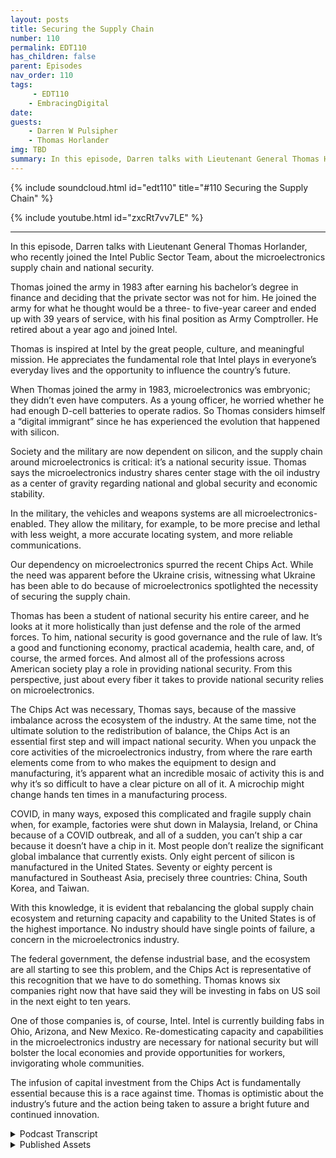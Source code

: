 ```yaml
---
layout: posts
title: Securing the Supply Chain
number: 110
permalink: EDT110
has_children: false
parent: Episodes
nav_order: 110
tags:
     - EDT110
    - EmbracingDigital
date: 
guests:
    - Darren W Pulsipher
    - Thomas Horlander
img: TBD
summary: In this episode, Darren talks with Lieutenant General Thomas Horlander, who recently joined the Intel Public Sector Team, about the microelectronics supply chain and national security. 
---
```


{% include soundcloud.html id="edt110" title="#110 Securing the Supply Chain" %}

{% include youtube.html id="zxcRt7vv7LE" %}

---

In this episode, Darren talks with Lieutenant General Thomas Horlander, who recently joined the Intel Public Sector Team, about the microelectronics supply chain and national security.

Thomas joined the army in 1983 after earning his bachelor’s degree in finance and deciding that the private sector was not for him. He joined the army for what he thought would be a three- to five-year career and ended up with 39 years of service, with his final position as Army Comptroller. He retired about a year ago and joined Intel.

Thomas is inspired at Intel by the great people, culture, and meaningful mission. He appreciates the fundamental role that Intel plays in everyone’s everyday lives and the opportunity to influence the country’s future.

When Thomas joined the army in 1983, microelectronics was embryonic; they didn’t even have computers. As a young officer, he worried whether he had enough D-cell batteries to operate radios. So Thomas considers himself a “digital immigrant” since he has experienced the evolution that happened with silicon.

Society and the military are now dependent on silicon, and the supply chain around microelectronics is critical: it’s a national security issue. Thomas says the microelectronics industry shares center stage with the oil industry as a center of gravity regarding national and global security and economic stability.

In the military, the vehicles and weapons systems are all microelectronics-enabled. They allow the military, for example, to be more precise and lethal with less weight, a more accurate locating system, and more reliable communications.

Our dependency on microelectronics spurred the recent Chips Act. While the need was apparent before the Ukraine crisis, witnessing what Ukraine has been able to do because of microelectronics spotlighted the necessity of securing the supply chain.

Thomas has been a student of national security his entire career, and he looks at it more holistically than just defense and the role of the armed forces. To him, national security is good governance and the rule of law. It’s a good and functioning economy, practical academia, health care, and, of course, the armed forces. And almost all of the professions across American society play a role in providing national security. From this perspective, just about every fiber it takes to provide national security relies on microelectronics.

The Chips Act was necessary, Thomas says, because of the massive imbalance across the ecosystem of the industry. At the same time, not the ultimate solution to the redistribution of balance, the Chips Act is an essential first step and will impact national security. When you unpack the core activities of the microelectronics industry, from where the rare earth elements come from to who makes the equipment to design and manufacturing, it’s apparent what an incredible mosaic of activity this is and why it’s so difficult to have a clear picture on all of it. A microchip might change hands ten times in a manufacturing process.

COVID, in many ways, exposed this complicated and fragile supply chain when, for example, factories were shut down in Malaysia, Ireland, or China because of a COVID outbreak, and all of a sudden, you can’t ship a car because it doesn’t have a chip in it. Most people don’t realize the significant global imbalance that currently exists. Only eight percent of silicon is manufactured in the United States. Seventy or eighty percent is manufactured in Southeast Asia, precisely three countries: China, South Korea, and Taiwan.

With this knowledge, it is evident that rebalancing the global supply chain ecosystem and returning capacity and capability to the United States is of the highest importance. No industry should have single points of failure, a concern in the microelectronics industry.

The federal government, the defense industrial base, and the ecosystem are all starting to see this problem, and the Chips Act is representative of this recognition that we have to do something. Thomas knows six companies right now that have said they will be investing in fabs on US soil in the next eight to ten years.

One of those companies is, of course, Intel. Intel is currently building fabs in Ohio, Arizona, and New Mexico. Re-domesticating capacity and capabilities in the microelectronics industry are necessary for national security but will bolster the local economies and provide opportunities for workers, invigorating whole communities.

The infusion of capital investment from the Chips Act is fundamentally essential because this is a race against time. Thomas is optimistic about the industry’s future and the action being taken to assure a bright future and continued innovation. 


<details>
<summary> Podcast Transcript </summary>

<p>﻿1</p>
<p>Hello, this</p>
<p>is Darren Pulsipher, chief solution</p>
<p>architect of public sector at Intel.</p>
<p>And welcome to Embracing</p>
<p>Digital Transformation,</p>
<p>where we investigate effective change,</p>
<p>leveraging</p>
<p>people, process and technology.</p>
<p>On today's episode,</p>
<p>Securing the supply Chain with former</p>
<p>Lieutenant General Thomas Horlander.</p>
<p>Thomas, welcome to the show.</p>
<p>Great to be here, Darren</p>
<p>And thanks for having me.</p>
<p>I look forward to our discussion today.</p>
<p>So, Thomas has joined us</p>
<p>recently at Intel, joined</p>
<p>the Intel Public Sector team.</p>
<p>Another great hire.</p>
<p>We've hired quite a few former military</p>
<p>that had just brought so much depth</p>
<p>to our team.</p>
<p>And Thomas, you were in the Army,</p>
<p>Lieutenant, Lieutenant General.</p>
<p>Tell us a little bit</p>
<p>about your background.</p>
<p>And so the you know, the audience can</p>
<p>get to know you a little bit</p>
<p>well.</p>
<p>So, Darren I joined the Army back in 1983</p>
<p>after I had got my bachelor's degree</p>
<p>in the great state of Washington and</p>
<p>I when I</p>
<p>when I joined when I joined the Army,</p>
<p>you know, we were going through</p>
<p>the country was going through</p>
<p>some some tough economic times.</p>
<p>And, you know,</p>
<p>I come from a military family.</p>
<p>My father served in</p>
<p>both the Korean and Vietnam wars</p>
<p>in the United States Air Force.</p>
<p>And I basically</p>
<p>graduated from college with a bachelor's</p>
<p>degree in finance, thought</p>
<p>I was going to have this blossoming career</p>
<p>in the private sector.</p>
<p>Things are pretty tough.</p>
<p>So I quickly realized that</p>
<p>living back at home with my mom and dad</p>
<p>and sleeping in the same bed</p>
<p>I did when I was 12 years</p>
<p>old, was not what I had aspired to</p>
<p>do with my life.</p>
<p>So I sought out the military and I</p>
<p>joined, went to basic training</p>
<p>and then officer candidate school</p>
<p>and started a career that I thought</p>
<p>was going to be about 3 to 5 years long.</p>
<p>And it turned out to be 39 years</p>
<p>of service. Wow.</p>
<p>So, I mean,</p>
<p>I just recently retired last year,</p>
<p>as you said, as a three star</p>
<p>lieutenant general.</p>
<p>I did a lot of</p>
<p>work in the field, artillery</p>
<p>as a younger officer in combat, our field.</p>
<p>And then at about year 18,</p>
<p>I became a controller</p>
<p>and served in that capacity</p>
<p>for the final 20 years</p>
<p>or so of my life with my final position</p>
<p>being the Comptroller of the Army.</p>
<p>And I retired out of that position here</p>
<p>just about a year ago today.</p>
<p>It was the 1st of October, a year ago.</p>
<p>And so love the Army loved serving.</p>
<p>You know, a lot of people come up</p>
<p>and thank you for my service, but</p>
<p>I just like to tell everybody</p>
<p>I was the lucky one to get to wear</p>
<p>the uniform and serve our country</p>
<p>for as long as I did.</p>
<p>Well, I'm going to I'm going to echo</p>
<p>what many other people have said.</p>
<p>And thank you very much</p>
<p>for your dedication to</p>
<p>to our country and serving today.</p>
<p>Yeah.</p>
<p>We want to talk a little bit today</p>
<p>about supply chain.</p>
<p>And because you were the controller,</p>
<p>the the Army,</p>
<p>you know a lot about supply chain.</p>
<p>You know a lot about.</p>
<p>You know.</p>
<p>About I mean, if I say so,</p>
<p>you know, a lot more than I do.</p>
<p>And and</p>
<p>also, we've got this chip sack</p>
<p>that was recently passed.</p>
<p>Tell can you tell the audience</p>
<p>a little bit about how the chip sac plays</p>
<p>with our national security</p>
<p>and with our Department of Defense?</p>
<p>Yeah. So</p>
<p>for me, I would tell you</p>
<p>as I joined.</p>
<p>So let me just back up for a second,</p>
<p>Daryn, and tell you, you know,</p>
<p>as a as a retired guard</p>
<p>and I knew I didn't want to be retired</p>
<p>and just stay at home,</p>
<p>and I did want to pursue a second career.</p>
<p>But I wanted something</p>
<p>that was really meaningful.</p>
<p>I wanted</p>
<p>I wanted to get with a good organization</p>
<p>that had a really a meaningful</p>
<p>mission, great people.</p>
<p>And I would tell you, I struck gold.</p>
<p>I absolutely struck gold</p>
<p>when I got a phone call from Greg Clifton,</p>
<p>which started the process of me</p>
<p>being able to join the One Intel team.</p>
<p>And what a privilege, what a pleasure.</p>
<p>I would tell you, I absolutely love it.</p>
<p>And I would tell</p>
<p>you, you know, it's it's</p>
<p>such a great opportunity</p>
<p>for me to continue to contribute</p>
<p>and to serve our fellow countrymen.</p>
<p>I can tell you,</p>
<p>I wouldn't have said this 30 years ago,</p>
<p>but I think it's in my DNA</p>
<p>now that I want to do that.</p>
<p>And I would just tell you,</p>
<p>being with Intel,</p>
<p>I just I love every day great teammates.</p>
<p>What a fantastic culture that this</p>
<p>organization has and fantastic leaders.</p>
<p>And I really consider myself fortunate.</p>
<p>But, you know, I guess what I tell you is</p>
<p>it does not surprise me</p>
<p>after these six or seven months</p>
<p>that I've been with this team</p>
<p>as to</p>
<p>why Intel is an iconic industry leader.</p>
<p>And so I really</p>
<p>I really consider myself fortunate.</p>
<p>And what I really inspires me</p>
<p>is that Intel plays</p>
<p>is fundamental role in everybody's</p>
<p>everyday lives, not just day to day.</p>
<p>I mean, you can't get up in the morning</p>
<p>without some kind of microelectronics</p>
<p>right there at your every move.</p>
<p>But it's also that we get an opportunity</p>
<p>to influence the future of our country,</p>
<p>the future of the world</p>
<p>and our children's future.</p>
<p>And so I guess what I tell you is</p>
<p>and you're going to laugh</p>
<p>when I say this, but I would just say,</p>
<p>how wonderful was that?</p>
<p>Oh, there you go, Pat.</p>
<p>Pat will be ecstatic that</p>
<p>you tied Our Lady our newest branding in.</p>
<p>Right. How wonderful that.</p>
<p>That's awesome. So.</p>
<p>I would tell you, you know, I'm excited.</p>
<p>I love this. But</p>
<p>it's so interesting</p>
<p>when I think back over my life and I think</p>
<p>now it's not that I'm this old man,</p>
<p>but when I think back over my life</p>
<p>and you and I are about the same,</p>
<p>probably about the same age.</p>
<p>Yeah.</p>
<p>When I joined the army there.</p>
<p>When I joined the army,</p>
<p>we didn't have computers.</p>
<p>We didn't have</p>
<p>we probably had microelectronics,</p>
<p>but it was such in a an embryonic stage.</p>
<p>It was probably in just a very remote</p>
<p>pocket of our society or in the world.</p>
<p>I can remember as a young man,</p>
<p>you know, our copying machine</p>
<p>was this ink drum</p>
<p>that you used to crank</p>
<p>and remember notes, roll it.</p>
<p>And it would spill on this piece of paper.</p>
<p>And that's how that's how you made copies?</p>
<p>Yeah, we had single channel radios.</p>
<p>We used to connect wire</p>
<p>from one radio to the other.</p>
<p>And, you know, today</p>
<p>we talk about microchips.</p>
<p>But back then, my big worry</p>
<p>as a young officer</p>
<p>was, did I have enough these cell</p>
<p>batteries to operate the radios?</p>
<p>So when you</p>
<p>think about how far we have evolved</p>
<p>and I would tell you,</p>
<p>of course, my profession</p>
<p>was in the United States military,</p>
<p>but I would tell you</p>
<p>all segments of society</p>
<p>just kind of evolved together</p>
<p>as we discovered these</p>
<p>this wonderful thing called silicon</p>
<p>and all of our technological advances.</p>
<p>But, you know, I remember the days of</p>
<p>I remember the day one of my first duty</p>
<p>assignments in South Korea.</p>
<p>And I remember</p>
<p>we used to sit there on Sundays</p>
<p>and go to this</p>
<p>this building where AT&T had these booths,</p>
<p>and we'd get in line</p>
<p>and we'd wait for the booths.</p>
<p>And I think you had like 10 minutes</p>
<p>and you could make a stateside phone call</p>
<p>and we'd get in the booth.</p>
<p>We call them mom and dad,</p>
<p>or our loved ones would say,</p>
<p>Hey, it's me, I'm here,</p>
<p>everything is okay,</p>
<p>and that was the extent</p>
<p>of telecommunications back in those days.</p>
<p>And now, of course, we sit here today</p>
<p>and we just speed dial on our</p>
<p>on our cell phone and.</p>
<p>Get a video call.</p>
<p>Yeah. And it's a video call.</p>
<p>Around the world.</p>
<p>So it's absolutely amazing.</p>
<p>And you heard me joke about this.</p>
<p>So people like you and me, you.</p>
<p>And I remember</p>
<p>when we got our first computer.</p>
<p>Oh, yeah. I remember the day.</p>
<p>You and I are digital immigrants.</p>
<p>Okay? We are not digital natives.</p>
<p>We're. We're older than that.</p>
<p>But I remember the day that I bought</p>
<p>my first computer was probably around 1995</p>
<p>and I bought a 286 and</p>
<p>I thought to myself, Good God,</p>
<p>look at this monstrosity.</p>
<p>And for some of you out there,</p>
<p>this isn't like a box</p>
<p>you could very easily</p>
<p>put in the back seat of your car.</p>
<p>Okay, this thing was huge.</p>
<p>It weighed £50.</p>
<p>You bought a monitor.</p>
<p>It was deeper than it was wide.</p>
<p>That one weighed about £50.</p>
<p>You took it home and you asked yourself</p>
<p>the question, oh, my goodness,</p>
<p>where do I put this thing? Right.</p>
<p>So here we are 30 years later</p>
<p>and we're not saying, Oh my goodness,</p>
<p>where do we put this thing?</p>
<p>We scratch your head and we say,</p>
<p>Oh my gosh, where did I put that thing?</p>
<p>Yeah, so I have a question about that.</p>
<p>So we've become</p>
<p>highly dependent on silicon,</p>
<p>highly dependent on</p>
<p>technology as as a society.</p>
<p>Is the military</p>
<p>just as highly dependent on silicon?</p>
<p>Oh, absolutely. So I mean.</p>
<p>I mean, that's a big deal then,</p>
<p>because our our supply chain around</p>
<p>microelectronics is now</p>
<p>highly important.</p>
<p>It's a national security issue.</p>
<p>So I like to tell people we have evolved.</p>
<p>So to the point where the market we're</p>
<p>microelectronics</p>
<p>shares center stage with the oil industry</p>
<p>as a center of gravity</p>
<p>when it comes to national security,</p>
<p>global security, economic stability.</p>
<p>I mean, it is replete across</p>
<p>every fiber of society.</p>
<p>You know, when you talk about</p>
<p>you hear our CEO talk about it</p>
<p>ubiquitous compute, well,</p>
<p>it touches everything.</p>
<p>So and when when you talk about</p>
<p>the military,</p>
<p>I would tell you, our vehicles,</p>
<p>our weapons</p>
<p>systems are all microelectronics enabled.</p>
<p>Micro microchips</p>
<p>enable us to be more precise, more lethal,</p>
<p>less weight, faster, fix a more accurate</p>
<p>locating system, better</p>
<p>and more reliable communications.</p>
<p>The list goes on and on.</p>
<p>I mean.</p>
<p>Well, and we're seeing that actually</p>
<p>in the war in Ukraine right now.</p>
<p>Oh, absolutely.</p>
<p>Right.</p>
<p>I mean, it's amazing that the Ukraine's</p>
<p>been able to do what they've been</p>
<p>able to do</p>
<p>because of microelectronics.</p>
<p>Lots of takeaways and lots of great things</p>
<p>to learn</p>
<p>about by seeing how how that unfolds.</p>
<p>They're over there in Ukraine</p>
<p>with the conflict, with Russia.</p>
<p>So I have a question around that.</p>
<p>Do you think that really spurred</p>
<p>on this chip</p>
<p>act that we see that was recently passed</p>
<p>and so why were so concerned</p>
<p>about getting the Chips Act passed?</p>
<p>So I know</p>
<p>not necessarily the Ukraine conflict.</p>
<p>No, but just in general, our dependency.</p>
<p>Of the Chips Act was was considered</p>
<p>necessary long before that.</p>
<p>But certainly when you step back</p>
<p>and you look at the global imbalance</p>
<p>that we currently</p>
<p>are experiencing across the ecosystem,</p>
<p>you know, I think and and</p>
<p>let me read catch my answer.</p>
<p>So let's talk about national security</p>
<p>for just a second.</p>
<p>Okay.</p>
<p>So I've been a student</p>
<p>of national security my entire career.</p>
<p>That's what we do</p>
<p>as professional military officers.</p>
<p>But when</p>
<p>when you talk about national security,</p>
<p>a lot of people want to immediately</p>
<p>migrate to a discussion</p>
<p>about defense</p>
<p>and the role of the armed forces.</p>
<p>But I would tell you, in a country</p>
<p>like ours, if you want to talk about</p>
<p>how do you ensure that you protect</p>
<p>our national security interest,</p>
<p>there are a lot of things</p>
<p>that go into that, Darren.</p>
<p>It's good governance, the rule of law.</p>
<p>It's a proper and functioning economy.</p>
<p>It's having an effective academia,</p>
<p>its health care,</p>
<p>and of course, it is</p>
<p>the armed forces of the United States.</p>
<p>So what I would tell you is our doctors,</p>
<p>our teachers are construction</p>
<p>workers,</p>
<p>firemen, police officers, intel engineers.</p>
<p>Big shout out to them, right. All right.</p>
<p>And just about almost all of our</p>
<p>professions across American society</p>
<p>all play a role in providing</p>
<p>for the national security this country.</p>
<p>We don't think about it like that,</p>
<p>but I really. Don't.</p>
<p>I like that perspective.</p>
<p>But imagine an America that doesn't</p>
<p>have a good education system</p>
<p>or a good health care system</p>
<p>or a good law enforcement system.</p>
<p>Right.</p>
<p>Imagine an America like that that would</p>
<p>that would</p>
<p>directly impact our national security.</p>
<p>So when you talk about that, you got to</p>
<p>talk about it in a more holistic way.</p>
<p>And so for me personally,</p>
<p>you know what I think about the Chips Act.</p>
<p>If you share in what I just told you,</p>
<p>then you'll understand</p>
<p>that just about every fiber</p>
<p>of what it takes to provide</p>
<p>for the national security of this country</p>
<p>relies on microelectronics.</p>
<p>Yeah, it relies on microelectronics</p>
<p>very heavily</p>
<p>in that lovely thing we call silicon.</p>
<p>I tell you what, I wish I would have</p>
<p>gotten involved in this back 35 years ago.</p>
<p>It must have just been so neat to watch.</p>
<p>Oh, yeah, yeah.</p>
<p>Watch these amazing minds</p>
<p>and these engineers</p>
<p>come up with</p>
<p>how how they were able to do that.</p>
<p>I'm just I'm inspired by it, to be honest.</p>
<p>So now now when you</p>
<p>when you talk about the Chips Act, right.</p>
<p>And this this incredible imbalance</p>
<p>that we have across the ecosystem, across,</p>
<p>you know, our microelectronics industry,</p>
<p>I kind of look at this over a broader</p>
<p>continuum, a continuum of time.</p>
<p>Right. This has amazing potential.</p>
<p>And it absolutely does have an impact on</p>
<p>the national security of our country.</p>
<p>And so much so we even</p>
<p>had some of the leaders in the Department</p>
<p>of Defense actually engaged with Congress</p>
<p>about the importance of the chipset.</p>
<p>So it's a very important, in my view,</p>
<p>very important first step.</p>
<p>Okay.</p>
<p>This is not the be to how we redistribute</p>
<p>this this this balance</p>
<p>of capacity and capability</p>
<p>in the microelectronics</p>
<p>industry.</p>
<p>I rolled up my sleeves and started</p>
<p>learning about this and what I discovered</p>
<p>and I had I'm tell you right now,</p>
<p>I absolutely no idea</p>
<p>things are like this even a year ago.</p>
<p>But what I discovered is what</p>
<p>an incredibly integrated industry this is.</p>
<p>And you</p>
<p>and I talked about this before, but</p>
<p>one day your competitor</p>
<p>is company X and the very next day</p>
<p>they're your partner.</p>
<p>Right.</p>
<p>And when you try to unpack the</p>
<p>what I like to call the continuum</p>
<p>or what we call the</p>
<p>the the core activities</p>
<p>of the microelectronics industry,</p>
<p>whether it's design or manufacturing</p>
<p>or it's assembly testing and packaging,</p>
<p>and who makes the equipment</p>
<p>and where the raw materials come from.</p>
<p>And where does the rare earth elements</p>
<p>come from?</p>
<p>When you start to when you start to unpack</p>
<p>is that you start to realize what</p>
<p>an incredible mosaic of daily activity</p>
<p>this is and why it's so difficult.</p>
<p>Why it's so difficult</p>
<p>to have</p>
<p>this very clear shaped picture</p>
<p>on all of the activity that takes place.</p>
<p>I mean, so and so these microchips change</p>
<p>hands five and ten times, right?</p>
<p>Yeah.</p>
<p>So I'm glad you brought this up because.</p>
<p>Yeah, because what's interesting about</p>
<p>this whole thing is</p>
<p>and you mentioned it,</p>
<p>no one really understood</p>
<p>how complex the supply chain</p>
<p>is to build a computer right now.</p>
<p>Just telco grid hit</p>
<p>because what COVID exposed</p>
<p>when everyone needed a computer</p>
<p>all of a sudden</p>
<p>and then some factories</p>
<p>were shut down in Malaysia</p>
<p>because they had an outbreak of COVID</p>
<p>or a factory in Ireland,</p>
<p>because there was an outbreak of COVID</p>
<p>or China or wherever it was.</p>
<p>All of a sudden, I can't ship a car</p>
<p>because it doesn't have a chip in it.</p>
<p>Or you can and it sits in a parking lot</p>
<p>until those ships come in.</p>
<p>Right, exactly.</p>
<p>So I think COVID really kind of exposed</p>
<p>this global supply chain.</p>
<p>How complex and fragile it really is.</p>
<p>Yeah, it's certainly</p>
<p>I mean, maybe certain segments</p>
<p>of the industry in our society</p>
<p>knew that there was this this.</p>
<p>Very small, I think idea.</p>
<p>But I think very small.</p>
<p>And I think you're right that the pandemic</p>
<p>kind of exposed that, you know.</p>
<p>But so right now</p>
<p>I would tell you and exposed</p>
<p>I had no idea about the global imbalance</p>
<p>that we currently have.</p>
<p>Yeah.</p>
<p>What is it, 8% in the US,</p>
<p>And yeah, I've heard different numbers,</p>
<p>but I think ballpark is we're talking</p>
<p>come out of Southeast Asia.</p>
<p>And you know,</p>
<p>that's fundamentally three countries,</p>
<p>China, South Korea and Taiwan and Taiwan.</p>
<p>Yeah.</p>
<p>When you when you start to learn about</p>
<p>that, you you quickly realize that</p>
<p>rebalancing the ecosystem</p>
<p>of the global supply chain</p>
<p>and returning capacity</p>
<p>and capability to U.S.</p>
<p>and friendly soil is absolutely tantamount</p>
<p>to being able to rebalance what we have.</p>
<p>No industry</p>
<p>should have single points of failure.</p>
<p>Like I think</p>
<p>this microelectronics industry</p>
<p>definitely has some areas</p>
<p>where there is cause for concern.</p>
<p>But but I'll tell you, it's exciting,</p>
<p>right?</p>
<p>And it's refreshing</p>
<p>because what I've been observing is</p>
<p>I've been</p>
<p>observing the ecosystem,</p>
<p>the federal government, the defense</p>
<p>industrial base, all of them are starting</p>
<p>to recognize this problem.</p>
<p>You know, the CHIPS Act is is obviously</p>
<p>representative of people's</p>
<p>recognition that we had to do something.</p>
<p>And I also would tell you,</p>
<p>you know, watching the other</p>
<p>the big companies in this industry</p>
<p>that are now saying, hey, you know,</p>
<p>we need to relook our business model</p>
<p>and where we have certain things</p>
<p>done across this continuum of of that</p>
<p>that that microelectronics</p>
<p>ecosystem that we have, we need to relook</p>
<p>that we're starting to see.</p>
<p>And I think the chip jacket</p>
<p>kind of helped helped with this.</p>
<p>But we're starting to see</p>
<p>I know of six countries right now</p>
<p>that have said they are going to be</p>
<p>investing in fabs in the on on US</p>
<p>soil here</p>
<p>in the in the next 8 to 10 years. So.</p>
<p>Well in one of those of course, is Intel.</p>
<p>Let's talk a little bit about Ohio,</p>
<p>but not just Ohio</p>
<p>and Silicon Heartland now,</p>
<p>but Arizona and New Mexico.</p>
<p>It's amazing the amount of</p>
<p>fabs we're building right now.</p>
<p>Sure. Sure.</p>
<p>There are the investment that we put in</p>
<p>and what it means to those economies.</p>
<p>You know, what it means to opportunities</p>
<p>of young of young kids</p>
<p>who really want to have</p>
<p>some kind of a profession</p>
<p>in the microelectronics industry.</p>
<p>Read the masticating capacity</p>
<p>and capabilities</p>
<p>in the United States of America gives.</p>
<p>You know, it's what you the United</p>
<p>the United States is really birth</p>
<p>upon is opportunity. Right.</p>
<p>And so to give them that opportunity,</p>
<p>it's just another great,</p>
<p>great thing about taking this</p>
<p>just making this effort</p>
<p>to read The Master Key,</p>
<p>much of much of the microelectronics</p>
<p>industry here in the U.S.</p>
<p>and friendly so.</p>
<p>Well and let's talk</p>
<p>a little bit about Ohio.</p>
<p>Ohio, we're building two fabs right</p>
<p>now, already cut.</p>
<p>Ground right back.</p>
<p>With a plan to build eight fabs.</p>
<p>Isn't that exciting? It's exciting.</p>
<p>Each fab is $15 billion.</p>
<p>That's a man.</p>
<p>That's a lot of money.</p>
<p>That's a big.</p>
<p>Money</p>
<p>between 12 and 15 billion and. Right.</p>
<p>And the number of jobs</p>
<p>it's going to bring into the area,</p>
<p>not just hired by Intel, but also.</p>
<p>Other.</p>
<p>Industries that are moving</p>
<p>there as well to support.</p>
<p>That whole community.</p>
<p>Right.</p>
<p>I mean, that I saw this Darren.</p>
<p>I saw this with military installations.</p>
<p>Okay. Oh, yeah.</p>
<p>A lot of times the the surrounding city</p>
<p>or community, you know, lived</p>
<p>and breathed by what happened</p>
<p>on that military installation,</p>
<p>the size of the population,</p>
<p>the infrastructure that was there.</p>
<p>I absolutely see that.</p>
<p>A similar thing happening with with,</p>
<p>you know, what's going to happen</p>
<p>there, the new silicon heartland like it.</p>
<p>This is this is really fascinating</p>
<p>that it's come to this point</p>
<p>I guess that we</p>
<p>maybe we were lulled to sleep a little bit</p>
<p>in as far as, you know, manufacturing</p>
<p>in the United States.</p>
<p>But I think we're well,</p>
<p>I think I think we woke up.</p>
<p>Yeah, I would say I don't think anybody</p>
<p>ever said, all right, here's the plan.</p>
<p>We're going to have a global economy</p>
<p>and 80% of all the microelectronics</p>
<p>are going to come out</p>
<p>of these three countries. So</p>
<p>I don't</p>
<p>I don't think that was ever the intent.</p>
<p>And so which brings me to a point.</p>
<p>And I even heard our CEO kind of</p>
<p>say it in Eastern.</p>
<p>We're a bit in a race against time.</p>
<p>That's why the Chips Act</p>
<p>was so fundamentally important.</p>
<p>Right, was to have this infusion</p>
<p>of capital investment, to be able to start</p>
<p>to build these fabs and to re domesticate</p>
<p>our capacity in the United States</p>
<p>on a shorter timeline</p>
<p>than what would otherwise have been.</p>
<p>You know, who knows how long it would have</p>
<p>taken this to build the size of the fab</p>
<p>or fabs that you just described there</p>
<p>in in the silicon heartland in Ohio?</p>
<p>Yeah.</p>
<p>In fact, what's really cool</p>
<p>about those fabs going in,</p>
<p>they are 18 angstrom fabs</p>
<p>that are going in.</p>
<p>So those that don't</p>
<p>know, that's 1.8 nanometers.</p>
<p>Those are the nodes that are going in</p>
<p>and 1.8 nanometers that's really small.</p>
<p>To put that into perspective,</p>
<p>for a lot of people,</p>
<p>the corona virus is 72 nanometers wide</p>
<p>and we're doing transistors at 1.8</p>
<p>nanometers.</p>
<p>It's like fabs that's that's mind blowing.</p>
<p>That's unimaginable.</p>
<p>I know.</p>
<p>It's so for those of you</p>
<p>that think that, you know, Intel</p>
<p>is, is an old non innovative company,</p>
<p>you don't know what you're talking about.</p>
<p>Yeah I tell you what,</p>
<p>I never thought that for 1/2.</p>
<p>You know, there are some people that do</p>
<p>I it's it's amazing</p>
<p>the stuff that the stuff that we do</p>
<p>every day.</p>
<p>Yeah so there and therein lies a good</p>
<p>a good point though is</p>
<p>being able</p>
<p>or having people understand the full</p>
<p>capacity and the</p>
<p>full capabilities of a company like Intel.</p>
<p>You know, we describe it as this iconic</p>
<p>founder of microelectronics,</p>
<p>but what they do today is it's</p>
<p>just as impressive as what we used to do,</p>
<p>you know, 30 plus years ago</p>
<p>at the beginning of this this</p>
<p>the building of the of the</p>
<p>of the microelectronics industry.</p>
<p>So, you know,</p>
<p>it's it's really important for people</p>
<p>to step back and take a look at that.</p>
<p>I mean, what is we have 20,000 software</p>
<p>and hardware engineers in this company.</p>
<p>No, just just 20.</p>
<p>Well, software. Okay, just software.</p>
<p>If you start adding our hardware</p>
<p>and silicon engineers.</p>
<p>Yeah, it's</p>
<p>absolutely it's absolutely amazing.</p>
<p>And you know, I see that and I hear that.</p>
<p>And I think to myself, yeah.</p>
<p>Do people realize</p>
<p>just how not just how important that is</p>
<p>to, you know, the country,</p>
<p>but to the world, right.</p>
<p>To the world and to, you know,</p>
<p>those things that I spoke about earlier,</p>
<p>our national security, global security</p>
<p>and stability of our markets,</p>
<p>that is so fundamentally important.</p>
<p>That's why I'm so inspired and why I'm</p>
<p>so happy to have the opportunity</p>
<p>to to, you know, be on the Intel team</p>
<p>and hopefully contribute.</p>
<p>Oh, believe me,</p>
<p>we're so glad to have you on team</p>
<p>because you bring in such a new</p>
<p>perspective that's helping us</p>
<p>to sell at a higher level,</p>
<p>to really talk about bigger picture things</p>
<p>and to drive new ideas</p>
<p>into our technology. So,</p>
<p>you know, Thomas, welcome to the team.</p>
<p>It's been wonderful. Yeah. What?</p>
<p>What a treat.</p>
<p>I tell you what.</p>
<p>I tell you what you know, when</p>
<p>when after you have a career</p>
<p>like I did in the military.</p>
<p>And you want to join</p>
<p>you want to join another team</p>
<p>and you want to keep serving</p>
<p>and you want to keep contributing.</p>
<p>I tell you, I couldn't</p>
<p>have asked for a better opportunity,</p>
<p>a better next chapter right in my life,</p>
<p>and to be able to do something like this</p>
<p>and and serve with everybody.</p>
<p>I'm just so inspired by the leaders</p>
<p>that I get to work with. Wow.</p>
<p>I mean.</p>
<p>Yeah, there's some really good</p>
<p>we got some really good guys.</p>
<p>Really good leadership.</p>
<p>And you know what I feel like.</p>
<p>So me being the digital immigrant</p>
<p>here, I like, I like the culture</p>
<p>and I like the people and the patience</p>
<p>they show me when I scratch my head.</p>
<p>When you start talking about Nano</p>
<p>this and see on that, you know, I really</p>
<p>I really appreciate everybody, you know,</p>
<p>with open arms and coming to terms.</p>
<p>Let me let me teach you this.</p>
<p>And it's really it's really a great it's</p>
<p>really it's really great</p>
<p>from from beginning to end.</p>
<p>I'm just really fortunate</p>
<p>to be able to do this.</p>
<p>I couldn't have ever imagined having</p>
<p>a better a better opportunity than this.</p>
<p>So thanks.</p>
<p>Thanks.</p>
<p>A thanks to all the leaders</p>
<p>and everybody there.</p>
<p>Well, hey, Thomas,</p>
<p>thanks for coming on the show today.</p>
<p>It's been very insightful and</p>
<p>thanks again.</p>
<p>I'm sure we'll have you back on in</p>
<p>in six months or a year.</p>
<p>And you're going to be like a total</p>
<p>silicon expert.</p>
<p>You'll be here,</p>
<p>you'll be design in chips by that time.</p>
<p>Yeah. Hey, Darren.</p>
<p>So before we before we kick off,</p>
<p>I did what I didn't want to make</p>
<p>just a final comment,</p>
<p>if that's okay with you. Yeah, yeah.</p>
<p>You know what the other thing I, I,</p>
<p>you know, there's there's this</p>
<p>this is front</p>
<p>microelectronics is front and center</p>
<p>right now in a lot of discussions.</p>
<p>Right.</p>
<p>And I would tell you,</p>
<p>one of the things I find really refreshing</p>
<p>and is that it is front and center</p>
<p>in a lot of different forums, in defense</p>
<p>forums.</p>
<p>Right,</p>
<p>in discussions about national security.</p>
<p>And so</p>
<p>that really makes that really makes me</p>
<p>it makes me feel good, right,</p>
<p>to know that more and more every day</p>
<p>we start to see</p>
<p>not just the country's leadership, but</p>
<p>all of the all of the professions</p>
<p>recognize just how fundamentally important</p>
<p>the microelectronic industry</p>
<p>is to all of these professions.</p>
<p>I mean, think about think about something</p>
<p>like telemedicine.</p>
<p>Think about think about, you know,</p>
<p>I have a daughter in college, right?</p>
<p>My daughter during the pandemic,</p>
<p>she continued to attend college.</p>
<p>How did she do that?</p>
<p>I tell you what, she did it virtually</p>
<p>through through her computer.</p>
<p>So, I mean, when you when you step back</p>
<p>and you think about all of that.</p>
<p>Well, what I'm really I'm really refreshed</p>
<p>and I'm really happy about is,</p>
<p>you know,</p>
<p>and I'm really assured that</p>
<p>that everybody is</p>
<p>is has really put their arms</p>
<p>around this thing and recognize</p>
<p>just how fundamentally important</p>
<p>that it is to to our country</p>
<p>and to the world that you have</p>
<p>a functioning</p>
<p>ecosystem</p>
<p>in the microelectronics industry.</p>
<p>I tell you, that is tantamount tantamount</p>
<p>to our national security</p>
<p>and global security.</p>
<p>And so I feel pretty good as I'm learning</p>
<p>more and more, but I feel pretty good</p>
<p>what I what I've seen a lot of people</p>
<p>a lot of people do to recognize</p>
<p>and to take action</p>
<p>when it comes</p>
<p>to the microelectronics industry.</p>
<p>So I really wanted to</p>
<p>just kind of leave the conversation</p>
<p>on that point that we should feel good</p>
<p>about what everybody is trying to do.</p>
<p>Oh, no, I totally agree.</p>
<p>I see a bright horizon ahead</p>
<p>and some really, really cool</p>
<p>new innovation that's going to drive</p>
<p>a lot of changes in in the world.</p>
<p>And we get the cool thing, Thomas.</p>
<p>We get to be part of it.</p>
<p>Oh, no, I know. Isn't that awesome?</p>
<p>I'm I just.</p>
<p>Yeah, I'm pinching myself, you know,</p>
<p>it's a great it's great feeling.</p>
<p>So, so sure.</p>
<p>Thank you.</p>
<p>Just thank you from the bottom of my heart</p>
<p>for having me.</p>
<p>And not just for this podcast,</p>
<p>but the the know the numerous than</p>
<p>the numerous times that I've been able</p>
<p>to attend some of your training events</p>
<p>or you just coach me on the side.</p>
<p>I really appreciate that.</p>
<p>It means a lot to me.</p>
<p>Well, like I said, thank you for coming</p>
<p>on the show and welcome to the team.</p>
<p>We're glad you're</p>
<p>here. You. You only make us better. So</p>
<p>thank you for listening to Embracing</p>
<p>Digital Transformation today.</p>
<p>If you enjoyed our podcast,</p>
<p>give it five stars on your favorite</p>
<p>podcast insider YouTube channel.</p>
<p>You can find out more information</p>
<p>about embracing digital transformation</p>
<p>and embracingdigital.org until next</p>
<p>time, go out and do something wonderful.</p>

</details>

<details>
<summary> Published Assets </summary>


</details>
